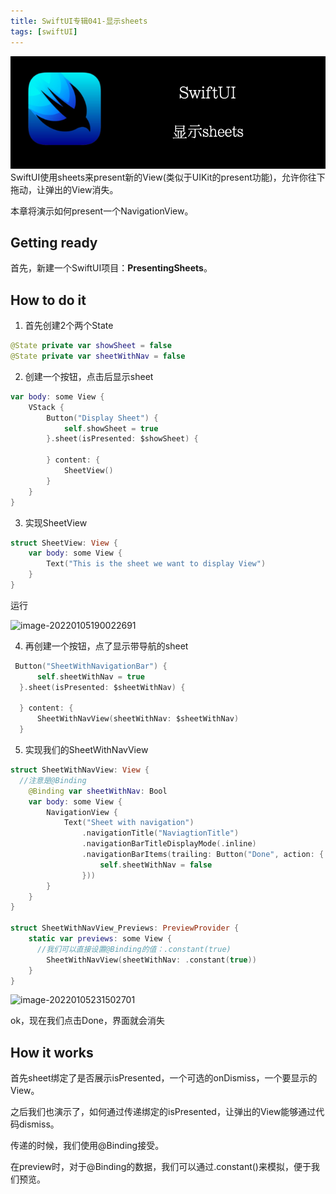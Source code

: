 ```yaml
---
title: SwiftUI专辑041-显示sheets
tags: [swiftUI]
---
```

![headerimg](./Header.png)
SwiftUI使用sheets来present新的View(类似于UIKit的present功能)，允许你往下拖动，让弹出的View消失。

本章将演示如何present一个NavigationView。
<!--truncate-->
## Getting ready

首先，新建一个SwiftUI项目：**PresentingSheets**。

## How to do it

1. 首先创建2个两个State

```swift
@State private var showSheet = false
@State private var sheetWithNav = false
```

2. 创建一个按钮，点击后显示sheet
```swift
var body: some View {
    VStack {
        Button("Display Sheet") {
            self.showSheet = true
        }.sheet(isPresented: $showSheet) {

        } content: {
            SheetView()
        }
    }
}
```

3. 实现SheetView
```swift
struct SheetView: View {
    var body: some View {
        Text("This is the sheet we want to display View")
    }
}
```

运行

![image-20220105190022691](https://tva1.sinaimg.cn/large/008i3skNgy1gy2zzs3nuuj30iq11wgm6.jpg)

4. 再创建一个按钮，点了显示带导航的sheet
```swift
 Button("SheetWithNavigationBar") {
      self.sheetWithNav = true
  }.sheet(isPresented: $sheetWithNav) {

  } content: {
      SheetWithNavView(sheetWithNav: $sheetWithNav)
  }
```

5. 实现我们的SheetWithNavView
```swift
struct SheetWithNavView: View {
  //注意是@Binding
    @Binding var sheetWithNav: Bool
    var body: some View {
        NavigationView {
            Text("Sheet with navigation")
                .navigationTitle("NaviagtionTitle")
                .navigationBarTitleDisplayMode(.inline)
                .navigationBarItems(trailing: Button("Done", action: {
                    self.sheetWithNav = false
                }))
        }
    }
}

struct SheetWithNavView_Previews: PreviewProvider {
    static var previews: some View {
      //我们可以直接设置@Binding的值：.constant(true)
        SheetWithNavView(sheetWithNav: .constant(true))
    }
}
```

![image-20220105231502701](https://tva1.sinaimg.cn/large/008i3skNly1gy37cq8qwej30ji130755.jpg)

ok，现在我们点击Done，界面就会消失

## How it works

首先sheet绑定了是否展示isPresented，一个可选的onDismiss，一个要显示的View。

之后我们也演示了，如何通过传递绑定的isPresented，让弹出的View能够通过代码dismiss。

传递的时候，我们使用@Binding接受。

在preview时，对于@Binding的数据，我们可以通过.constant()来模拟，便于我们预览。

